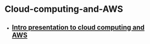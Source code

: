 # Cloud-computing-and-AWS
- ## [Intro presentation to cloud computing and AWS](https://docs.google.com/presentation/d/1mCpHtCIQjaBd_lCSvReo3g7xFn86ZkB96lQiQ9dSDeI/edit#slide=id.p)
